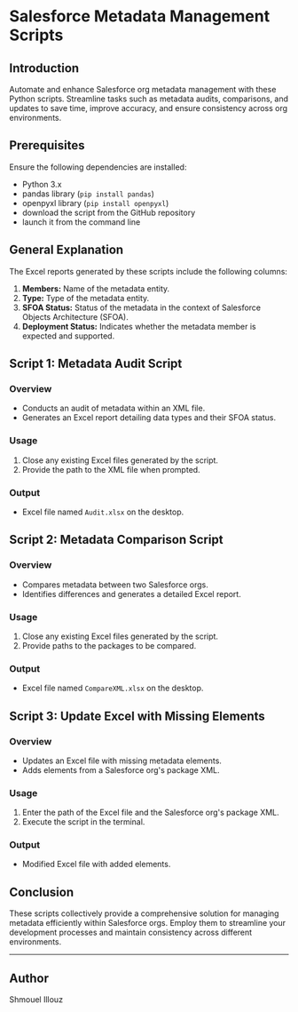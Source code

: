 # Salesforce Metadata Management Scripts

## Introduction

Automate and enhance Salesforce org metadata management with these Python scripts. Streamline tasks such as metadata audits, comparisons, and updates to save time, improve accuracy, and ensure consistency across org environments.

## Prerequisites

Ensure the following dependencies are installed:

- Python 3.x
- pandas library (`pip install pandas`)
- openpyxl library (`pip install openpyxl`)
- download the script from  the GitHub repository
- launch it from the command line

## General Explanation

The Excel reports generated by these scripts include the following columns:

1. **Members:** Name of the metadata entity.
2. **Type:** Type of the metadata entity.
3. **SFOA Status:** Status of the metadata in the context of Salesforce Objects Architecture (SFOA).
4. **Deployment Status:** Indicates whether the metadata member is expected and supported.

## Script 1: Metadata Audit Script

### Overview

- Conducts an audit of metadata within an XML file.
- Generates an Excel report detailing data types and their SFOA status.

### Usage

1. Close any existing Excel files generated by the script.
2. Provide the path to the XML file when prompted.

### Output

- Excel file named `Audit.xlsx` on the desktop.

## Script 2: Metadata Comparison Script

### Overview

- Compares metadata between two Salesforce orgs.
- Identifies differences and generates a detailed Excel report.

### Usage

1. Close any existing Excel files generated by the script.
2. Provide paths to the packages to be compared.

### Output

- Excel file named `CompareXML.xlsx` on the desktop.

## Script 3: Update Excel with Missing Elements

### Overview

- Updates an Excel file with missing metadata elements.
- Adds elements from a Salesforce org's package XML.

### Usage

1. Enter the path of the Excel file and the Salesforce org's package XML.
2. Execute the script in the terminal.

### Output

- Modified Excel file with added elements.

## Conclusion

These scripts collectively provide a comprehensive solution for managing metadata efficiently within Salesforce orgs. Employ them to streamline your development processes and maintain consistency across different environments.

---

## Author

Shmouel Illouz
